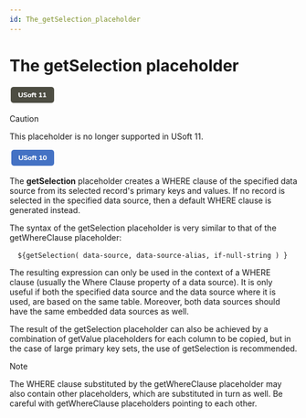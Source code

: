 ```yaml
---
id: The_getSelection_placeholder
---
```


# The getSelection placeholder

![](./assets/c29894ef-9824-498a-9b23-e1cd94c27a76.png)



> [!CAUTION]
> This placeholder is no longer supported in USoft 11.

![](./assets/22fff438-3acd-485b-90d0-d44868e85f2a.png)



The **getSelection** placeholder creates a WHERE clause of the specified data source from its selected record's primary keys and values. If no record is selected in the specified data source, then a default WHERE clause is generated instead.

The syntax of the getSelection placeholder is very similar to that of the getWhereClause placeholder:

```
  ${getSelection( data-source, data-source-alias, if-null-string ) }
```

The resulting expression can only be used in the context of a WHERE clause (usually the Where Clause property of a data source). It is only useful if both the specified data source and the data source where it is used, are based on the same table. Moreover, both data sources should have the same embedded data sources as well.

The result of the getSelection placeholder can also be achieved by a combination of getValue placeholders for each column to be copied, but in the case of large primary key sets, the use of getSelection is recommended.

> [!NOTE]
> The WHERE clause substituted by the getWhereClause placeholder may also contain other placeholders, which are substituted in turn as well. Be careful with getWhereClause placeholders pointing to each other.